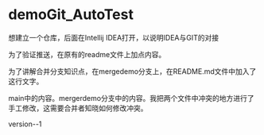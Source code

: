 # demoGit_AutoTest
想建立一个仓库，后面在Intellij IDEA打开，以说明IDEA与GIT的对接

为了验证推送，在原有的readme文件上加点内容。

为了讲解合并分支知识点，在mergedemo分支上，在README.md文件中加入了这行文字。

main中的内容。mergerdemo分支中的内容。我把两个文件中冲突的地方进行了手工修改，这需要合并者知晓如何修改冲突。

version--1
